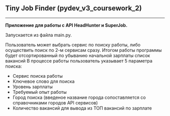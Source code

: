 ## Tiny Job Finder (pydev_v3_coursework_2)
***
**Приложение для работы с API HeadHunter и SuperJob.**

Запускается из файла main.py.

Пользователь может выбрать сервис по поиску работы, либо осуществить поиск по 2-м сервисам сразу.
Итогом работы программы будет отсортированный по убыванию начальной зарплаты список вакансий
В процессе работы пользователь указывает 5 параметра поиска:
- Сервис поиска работы
- Ключевое слово для поиска
- Уровень зарплаты
- Требуемый опыт работы
- Город поиска (введеное название города сопоставляется 
со справочниками городов API сервисов)
- Количество вакансий для вывода из ТОП вакансий по зарплате